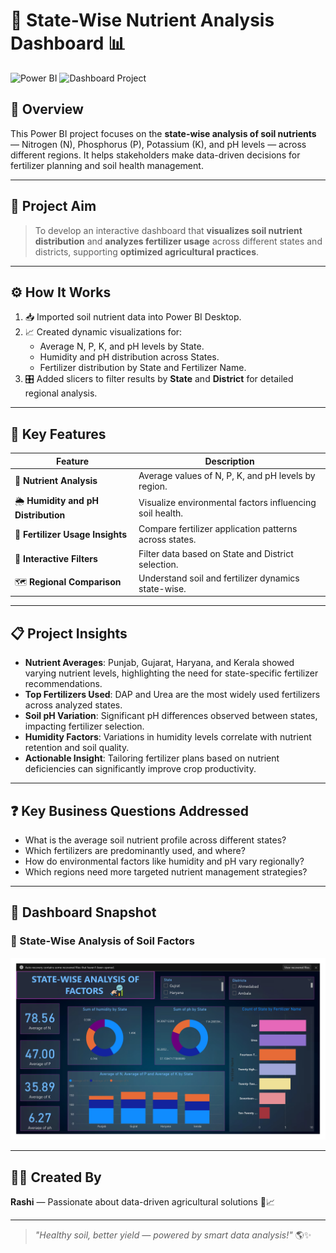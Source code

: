 # 🌱 State-Wise Nutrient Analysis Dashboard 📊

![Power BI](https://img.shields.io/badge/Built%20With-Power%20BI-yellow?style=for-the-badge&logo=powerbi)
![Dashboard Project](https://img.shields.io/badge/Project-Type%3A%20Dashboard-lightgrey?style=for-the-badge)

## 📌 Overview

This Power BI project focuses on the **state-wise analysis of soil nutrients** — Nitrogen (N), Phosphorus (P), Potassium (K), and pH levels — across different regions. It helps stakeholders make data-driven decisions for fertilizer planning and soil health management.

---

## 🎯 Project Aim

> To develop an interactive dashboard that **visualizes soil nutrient distribution** and **analyzes fertilizer usage** across different states and districts, supporting **optimized agricultural practices**.

---

## ⚙️ How It Works

1. 📥 Imported soil nutrient data into Power BI Desktop.
2. 📈 Created dynamic visualizations for:
   - Average N, P, K, and pH levels by State.
   - Humidity and pH distribution across States.
   - Fertilizer distribution by State and Fertilizer Name.
3. 🎛️ Added slicers to filter results by **State** and **District** for detailed regional analysis.

---

## 🔑 Key Features

| Feature | Description |
|--------|-------------|
| 🧪 **Nutrient Analysis** | Average values of N, P, K, and pH levels by region. |
| 🌦️ **Humidity and pH Distribution** | Visualize environmental factors influencing soil health. |
| 🧴 **Fertilizer Usage Insights** | Compare fertilizer application patterns across states. |
| 🎯 **Interactive Filters** | Filter data based on State and District selection. |
| 🗺️ **Regional Comparison** | Understand soil and fertilizer dynamics state-wise. |

---

## 📋 Project Insights

- **Nutrient Averages**: Punjab, Gujarat, Haryana, and Kerala showed varying nutrient levels, highlighting the need for state-specific fertilizer recommendations.
- **Top Fertilizers Used**: DAP and Urea are the most widely used fertilizers across analyzed states.
- **Soil pH Variation**: Significant pH differences observed between states, impacting fertilizer selection.
- **Humidity Factors**: Variations in humidity levels correlate with nutrient retention and soil quality.
- **Actionable Insight**: Tailoring fertilizer plans based on nutrient deficiencies can significantly improve crop productivity.

---

## ❓ Key Business Questions Addressed

- What is the average soil nutrient profile across different states?
- Which fertilizers are predominantly used, and where?
- How do environmental factors like humidity and pH vary regionally?
- Which regions need more targeted nutrient management strategies?

---

## 📸 Dashboard Snapshot

### 🌾 State-Wise Analysis of Soil Factors

![State-Wise Nutrient Analysis Dashboard](./nutrient-comparison.jpg)

---

## 🙋‍♀️ Created By

**Rashi** — Passionate about data-driven agricultural solutions 🌿📈

---

> _"Healthy soil, better yield — powered by smart data analysis!"_ 🌎✨
